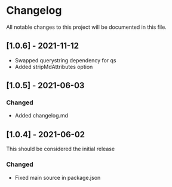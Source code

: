 # Changelog
All notable changes to this project will be documented in this file.

## [1.0.6] - 2021-11-12
- Swapped querystring dependency for qs
- Added stripMdAttributes option
## [1.0.5] - 2021-06-03
### Changed
- Added changelog.md

## [1.0.4] - 2021-06-02
This should be considered the initial release 

### Changed 
- Fixed main source in package.json